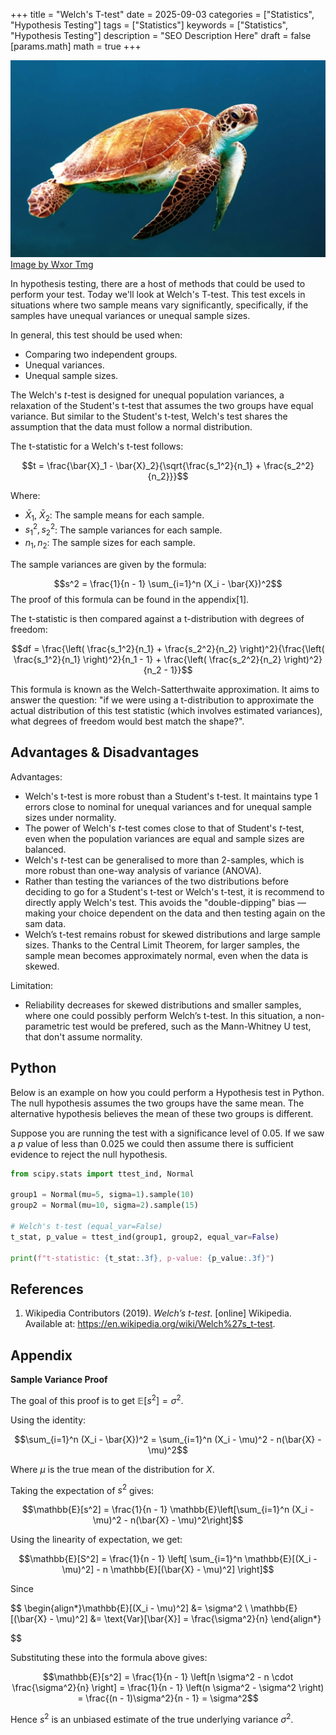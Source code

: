 +++
title = "Welch's T-test"
date = 2025-09-03
categories = ["Statistics", "Hypothesis Testing"]
tags = ["Statistics"]
keywords = ["Statistics", "Hypothesis Testing"]
description = "SEO Description Here"
draft = false
[params.math]
math = true
+++

![Wexor Tmg](/images/turtle.jpg)
[Image by Wxor Tmg](https://unsplash.com/@wexor)

In hypothesis testing, there are a host of methods that could be used to perform your test. Today we'll look at Welch's T-test. This test excels in situations where two sample means vary significantly, specifically, if the samples have unequal variances or unequal sample sizes.

In general, this test should be used when:
* Comparing two independent groups.
* Unequal variances.
* Unequal sample sizes.

The Welch's _t_-test is designed for unequal population variances, a relaxation of the Student's t-test that assumes the two groups have equal variance. But similar to the Student's t-test, Welch's test shares the assumption that the data must follow a normal distribution.

The t-statistic for a Welch's t-test follows:

$$t = \frac{\bar{X}_1 - \bar{X}_2}{\sqrt{\frac{s_1^2}{n_1} + \frac{s_2^2}{n_2}}}$$

Where:
* $\bar{X}_1$, $\bar{X}_2$: The sample means for each sample.
* $s_1^2, s_2^2$: The sample variances for each sample.
* $n_1, n_2$: The sample sizes for each sample.

The sample variances are given by the formula:

$$s^2 = \frac{1}{n - 1} \sum_{i=1}^n (X_i - \bar{X})^2$$
The proof of this formula can be found in the appendix[1].


The t-statistic is then compared against a t-distribution with degrees of freedom:

$$df = \frac{\left( \frac{s_1^2}{n_1} + \frac{s_2^2}{n_2} \right)^2}{\frac{\left( \frac{s_1^2}{n_1} \right)^2}{n_1 - 1} + \frac{\left( \frac{s_2^2}{n_2} \right)^2}{n_2 - 1}}$$

This formula is known as the Welch-Satterthwaite approximation. It aims to answer the question: "if we were using a t-distribution to approximate the actual distribution of this test statistic (which involves estimated variances), what degrees of freedom would best match the shape?".

## Advantages & Disadvantages

Advantages:
* Welch's t-test is more robust than a Student's t-test. It maintains type 1 errors close to nominal for unequal variances and for unequal sample sizes under normality.
* The power of Welch's _t_-test comes close to that of Student's _t_-test, even when the population variances are equal and sample sizes are balanced.
* Welch's _t_-test can be generalised to more than 2-samples, which is more robust than one-way analysis of variance (ANOVA).
* Rather than testing the variances of the two distributions before deciding to go for a Student's t-test or Welch's t-test, it is recommend to directly apply Welch's test. This avoids the "double-dipping" bias — making your choice dependent on the data and then testing again on the sam data.
* Welch’s t-test remains robust for skewed distributions and large sample sizes. Thanks to the Central Limit Theorem, for larger samples, the sample mean becomes approximately normal, even when the data is skewed.

Limitation:
* Reliability decreases for skewed distributions and smaller samples, where one could possibly perform Welch’s t-test. In this situation, a non-parametric test would be prefered, such as the Mann-Whitney U test, that don't assume normality.

## Python

Below is an example on how you could perform a Hypothesis test in Python. The null hypothesis assumes the two groups have the same mean. The alternative hypothesis believes the mean of these two groups is different.

Suppose you are running the test with a significance level of 0.05. If we saw a $p$ value of less than 0.025 we could then assume there is sufficient evidence to reject the null hypothesis.

```python
from scipy.stats import ttest_ind, Normal

group1 = Normal(mu=5, sigma=1).sample(10)
group2 = Normal(mu=10, sigma=2).sample(15)

# Welch's t-test (equal_var=False)
t_stat, p_value = ttest_ind(group1, group2, equal_var=False)

print(f"t-statistic: {t_stat:.3f}, p-value: {p_value:.3f}")
```


## References

1. Wikipedia Contributors (2019). _Welch’s t-test_. [online] Wikipedia. Available at: https://en.wikipedia.org/wiki/Welch%27s_t-test.


## Appendix

**Sample Variance Proof**

The goal of this proof is to get $\mathbb{E}[s^2] = \sigma^2$.

Using the identity:

$$\sum_{i=1}^n (X_i - \bar{X})^2 = \sum_{i=1}^n (X_i - \mu)^2 - n(\bar{X} - \mu)^2$$

Where $\mu$ is the true mean of the distribution for $X$.

Taking the expectation of $s^2$  gives:

$$\mathbb{E}[s^2] = \frac{1}{n - 1} \mathbb{E}\left[\sum_{i=1}^n (X_i - \mu)^2 - n(\bar{X} - \mu)^2\right]$$

Using the linearity of expectation, we get:

$$\mathbb{E}[S^2] = \frac{1}{n - 1} \left[ \sum_{i=1}^n \mathbb{E}[(X_i - \mu)^2] - n \mathbb{E}[(\bar{X} - \mu)^2] \right]$$

Since

$$
\begin{align*}\mathbb{E}[(X_i - \mu)^2] &= \sigma^2 \\
\mathbb{E}[(\bar{X} - \mu)^2] &=  \text{Var}[\bar{X}] = \frac{\sigma^2}{n} \end{align*}

$$

Substituting these into the formula above gives:

$$\mathbb{E}[s^2] = \frac{1}{n - 1} \left[n \sigma^2 - n \cdot \frac{\sigma^2}{n} \right] = \frac{1}{n - 1} \left(n \sigma^2 - \sigma^2 \right) = \frac{(n - 1)\sigma^2}{n - 1} = \sigma^2$$

Hence $s^2$ is an unbiased estimate of the true underlying variance $\sigma^2$.

